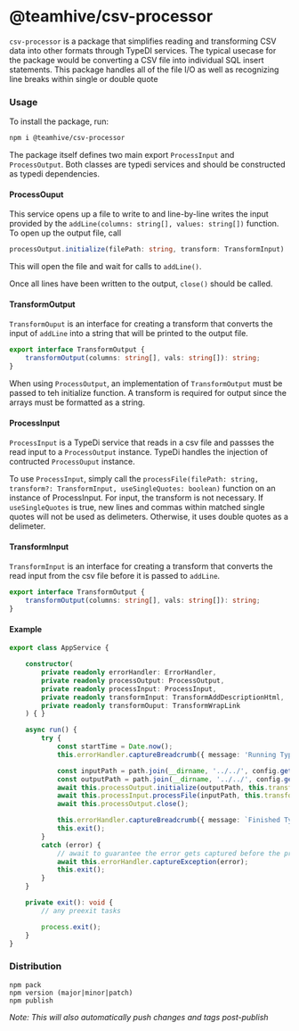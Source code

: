 # @teamhive/csv-processor

`csv-processor` is a package that simplifies reading and transforming CSV data into other formats through TypeDI services.
The typical usecase for the package would be converting a CSV file into individual SQL insert statements.
This package handles all of the file I/O as well as recognizing line breaks within single or double quote 

### Usage
To install the package, run:
```sh
npm i @teamhive/csv-processor
```

The package itself defines two main export `ProcessInput` and `ProcessOutput`.  Both classes are 
typedi services and should be constructed as typedi dependencies.

#### ProcessOuput
This service opens up a file to write to and line-by-line writes the input provided by the `addLine(columns: string[], values: string[])` function.  To open up the output file, call 

```Typescript
processOutput.initialize(filePath: string, transform: TransformInput)
```

This will open the file and wait for calls to `addLine()`.

Once all lines have been written to the output, `close()` should be called.

#### TransformOutput
`TransformOuput` is an interface for creating a transform that converts the input of `addLine` into a string that will be printed to the output file.
```Typescript
export interface TransformOutput {
    transformOutput(columns: string[], vals: string[]): string;
}
```

When using `ProcessOutput`, an implementation of `TransformOutput` must be passed to teh initialize function. A transform is required for output since the arrays must be formatted as a string.

#### ProcessInput
`ProcessInput` is a TypeDi service that reads in a csv file and passses the read input to a `ProcessOutput` instance.  TypeDi handles the injection of contructed `ProcessOuput` instance.

To use `ProcessInput`, simply call the `processFile(filePath: string, transform?: TransformInput, useSingleQuotes: boolean)` function on an instance of ProcessInput. For input, the transform is not necessary.  If `useSingleQuotes` is true, new lines and commas within matched single quotes will not be used as delimeters.  Otherwise, it uses double quotes as a delimeter.

#### TransformInput
`TransformInput` is an interface for creating a transform that converts the read input from the csv file before it is passed to `addLine`.
```Typescript
export interface TransformOutput {
    transformOutput(columns: string[], vals: string[]): string;
}
```

#### Example

```Typescript
export class AppService {

    constructor(
        private readonly errorHandler: ErrorHandler,
        private readonly processOutput: ProcessOutput,
        private readonly processInput: ProcessInput,
        private readonly transformInput: TransformAddDescriptionHtml,
        private readonly transformOuput: TransformWrapLink
    ) { }

    async run() {
        try {
            const startTime = Date.now();
            this.errorHandler.captureBreadcrumb({ message: 'Running TypeDi Seed...' });

            const inputPath = path.join(__dirname, '../../', config.get<string>('path.input'));
            const outputPath = path.join(__dirname, '../../', config.get<string>('path.output'));
            await this.processOutput.initialize(outputPath, this.transformOuput);
            await this.processInput.processFile(inputPath, this.transformInput);
            await this.processOutput.close();

            this.errorHandler.captureBreadcrumb({ message: `Finished TypeDi seeds in ${Date.now() - startTime} ms` });
            this.exit();
        }
        catch (error) {
            // await to guarantee the error gets captured before the process exits
            await this.errorHandler.captureException(error);
            this.exit();
        }
    }

    private exit(): void {
        // any preexit tasks

        process.exit();
    }
}
```

### Distribution
```
npm pack
npm version (major|minor|patch)
npm publish
```

_Note: This will also automatically push changes and tags post-publish_
